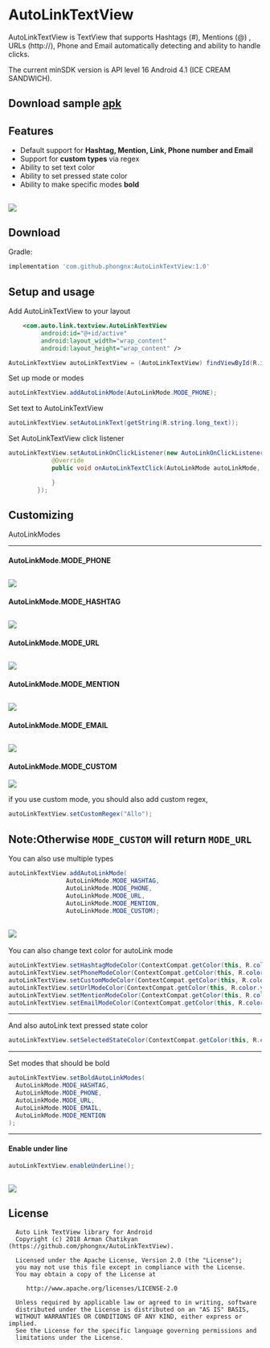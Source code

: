 # AutoLinkTextView
AutoLinkTextView is TextView that supports Hashtags (#), Mentions (@) , URLs (http://),
Phone and Email automatically detecting and ability to handle clicks.

The current minSDK version is API level 16 Android 4.1 (ICE CREAM SANDWICH).

## Download sample [apk][77]
[77]: https://github.com/phongnx/AutoLinkTextView/raw/master/screens/AutoLinkTextView.apk

## Features

* Default support for **Hashtag, Mention, Link, Phone number and Email**
* Support for **custom types** via regex
* Ability to set text color
* Ability to set pressed state color
* Ability to make specific modes **bold**

![](screens/screen1.png)
-----------------------

## Download

Gradle:
```groovy
implementation 'com.github.phongnx:AutoLinkTextView:1.0'
```

## Setup and usage

Add AutoLinkTextView to your layout
```xml
    <com.auto.link.textview.AutoLinkTextView
         android:id="@+id/active"
         android:layout_width="wrap_content"
         android:layout_height="wrap_content" />
```

```java
AutoLinkTextView autoLinkTextView = (AutoLinkTextView) findViewById(R.id.active);
```

Set up mode or modes
```java
autoLinkTextView.addAutoLinkMode(AutoLinkMode.MODE_PHONE);
```

Set text to AutoLinkTextView
```java
autoLinkTextView.setAutoLinkText(getString(R.string.long_text));
```

Set AutoLinkTextView click listener
```java
autoLinkTextView.setAutoLinkOnClickListener(new AutoLinkOnClickListener() {
            @Override
            public void onAutoLinkTextClick(AutoLinkMode autoLinkMode, String matchedText) {

            }
        });
```

Customizing
---------

AutoLinkModes

-------------------------
#### AutoLinkMode.MODE_PHONE

![](screens/screen2.png)
-------------------------
#### AutoLinkMode.MODE_HASHTAG

![](screens/screen3.png)
-------------------------
#### AutoLinkMode.MODE_URL

![](screens/screen4.png)
-------------------------
#### AutoLinkMode.MODE_MENTION

![](screens/screen5.png)
-------------------------
#### AutoLinkMode.MODE_EMAIL

![](screens/screen6.png)
-------------------------
#### AutoLinkMode.MODE_CUSTOM

![](screens/screen7.png)

if you use custom mode, you should also add custom regex,

```java
autoLinkTextView.setCustomRegex("Allo");
```
Note:Otherwise ```MODE_CUSTOM``` will return ```MODE_URL```
-------------------------
You can also use multiple types
```java
autoLinkTextView.addAutoLinkMode(
                AutoLinkMode.MODE_HASHTAG,
                AutoLinkMode.MODE_PHONE,
                AutoLinkMode.MODE_URL,
                AutoLinkMode.MODE_MENTION,
                AutoLinkMode.MODE_CUSTOM);
```
![](screens/screen1.png)
-------------------------
You can also change text color for autoLink mode
```java
autoLinkTextView.setHashtagModeColor(ContextCompat.getColor(this, R.color.yourColor));
autoLinkTextView.setPhoneModeColor(ContextCompat.getColor(this, R.color.yourColor));
autoLinkTextView.setCustomModeColor(ContextCompat.getColor(this, R.color.yourColor));
autoLinkTextView.setUrlModeColor(ContextCompat.getColor(this, R.color.yourColor));
autoLinkTextView.setMentionModeColor(ContextCompat.getColor(this, R.color.yourColor));
autoLinkTextView.setEmailModeColor(ContextCompat.getColor(this, R.color.yourColor));
```
-------------------------
And also autoLink text pressed state color
```java
autoLinkTextView.setSelectedStateColor(ContextCompat.getColor(this, R.color.yourColor));
```
-------------------------

Set modes that should be bold

```java
autoLinkTextView.setBoldAutoLinkModes(
  AutoLinkMode.MODE_HASHTAG,
  AutoLinkMode.MODE_PHONE,
  AutoLinkMode.MODE_URL,
  AutoLinkMode.MODE_EMAIL,
  AutoLinkMode.MODE_MENTION
);
```

-------------------------
#### Enable under line

```java
autoLinkTextView.enableUnderLine();
```

![](screens/screen8.png)
-------------------------

License
--------


      Auto Link TextView library for Android
      Copyright (c) 2018 Arman Chatikyan (https://github.com/phongnx/AutoLinkTextView).

      Licensed under the Apache License, Version 2.0 (the "License");
      you may not use this file except in compliance with the License.
      You may obtain a copy of the License at

         http://www.apache.org/licenses/LICENSE-2.0

      Unless required by applicable law or agreed to in writing, software
      distributed under the License is distributed on an "AS IS" BASIS,
      WITHOUT WARRANTIES OR CONDITIONS OF ANY KIND, either express or implied.
      See the License for the specific language governing permissions and
      limitations under the License.




